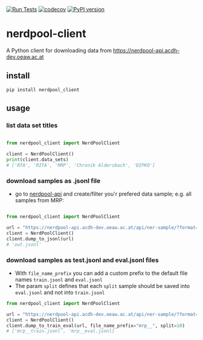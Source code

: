 [![Run Tests](https://github.com/acdh-oeaw/nerdpool-client/actions/workflows/test.yml/badge.svg)](https://github.com/acdh-oeaw/nerdpool-client/actions/workflows/test.yml) [![codecov](https://codecov.io/gh/acdh-oeaw/nerdpool-client/branch/master/graph/badge.svg?token=LXKIMGDXXF)](https://codecov.io/gh/acdh-oeaw/nerdpool-client) [![PyPI version](https://badge.fury.io/py/nerdpool-client.svg)](https://badge.fury.io/py/nerdpool-client)

# nerdpool-client

A Python client for downloading data from https://nerdpool-api.acdh-dev.oeaw.ac.at

## install

`pip install nerdpool_client`

## usage

### list data set titles


```python

from nerdpool_client import NerdPoolClient

client = NerdPoolClient()
print(client.data_sets)
# ['RTA', 'RITA', 'MRP', 'Chronik Aldersbach', 'DIPKO']
```

### download samples as .jsonl file

* go to [nerdpool-api](https://nerdpool-api.acdh-dev.oeaw.ac.at/) and create/filter you'r prefered data sample; e.g. all samples from MRP: 

```python

from nerdpool_client import NerdPoolClient

url = "https://nerdpool-api.acdh-dev.oeaw.ac.at/api/ner-sample/?format=json&ner_ent_type__contains=&ner_source__title=MRP"
client = NerdPoolClient()
client.dump_to_jsonl(url)
# 'out.jsonl'
```

### download samples as test.jsonl and eval.jsonl files

* With `file_name_prefix` you can add a custom prefix to the default file names `train.jsonl` and `eval.jsonl`
* The param `split` defines that each `split` sample should be saved into `eval.jsonl` and not into `train.jsonl`

```python
from nerdpool_client import NerdPoolClient

url = "https://nerdpool-api.acdh-dev.oeaw.ac.at/api/ner-sample/?format=json&ner_ent_type__contains=&ner_source__title=MRP"
client = NerdPoolClient()
client.dump_to_train_eval(url, file_name_prefix="mrp__", split=10)
# ['mrp__train.jsonl', 'mrp__eval.jsonl]
```